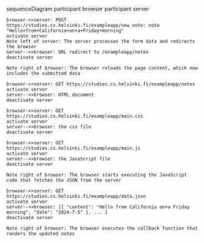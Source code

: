 sequenceDiagram
participant browser
participant server

    browser->>server: POST https://studies.cs.helsinki.fi/exampleapp/new_note: note	"Hello+from+California+on+a+Friday+morning"
    activate server
    Note left of server: The server processes the form data and redirects the browser
    server-->>browser: URL redirect to /exampleapp/notes
    deactivate server

    Note right of browser: The browser reloads the page content, which now includes the submitted data

    browser->>server: GET https://studies.cs.helsinki.fi/exampleapp/notes
    activate server
    server-->>browser: HTML document
    deactivate server

    browser->>server: GET https://studies.cs.helsinki.fi/exampleapp/main.css
    activate server
    server-->>browser: the css file
    deactivate server

    browser->>server: GET https://studies.cs.helsinki.fi/exampleapp/main.js
    activate server
    server-->>browser: the JavaScript file
    deactivate server

    Note right of browser: The browser starts executing the JavaScript code that fetches the JSON from the server

    browser->>server: GET https://studies.cs.helsinki.fi/exampleapp/data.json
    activate server
    server-->>browser: [{ "content": "Hello from California on+a Friday morning", "date": "2024-7-5" }, ... ]
    deactivate server

    Note right of browser: The browser executes the callback function that renders the updoted notes